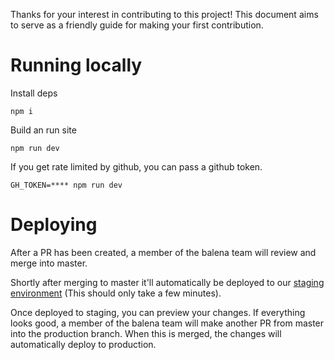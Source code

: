 Thanks for your interest in contributing to this project! This document aims to serve as a friendly guide for making your first contribution.

# Running locally

Install deps
```
npm i
```

Build an run site
```
npm run dev
```

If you get rate limited by github, you can pass a github token.

```
GH_TOKEN=**** npm run dev
```

# Deploying

After a PR has been created, a member of the balena team will review and merge into master.

Shortly after merging to master it'll automatically be deployed to our [staging environment](https://balena-os-staging.herokuapp.com/) (This should only take a few minutes).

Once deployed to staging, you can preview your changes. If everything looks good, a member of the balena team will make another PR from master into the production branch. When this is merged, the changes will automatically deploy to production.
